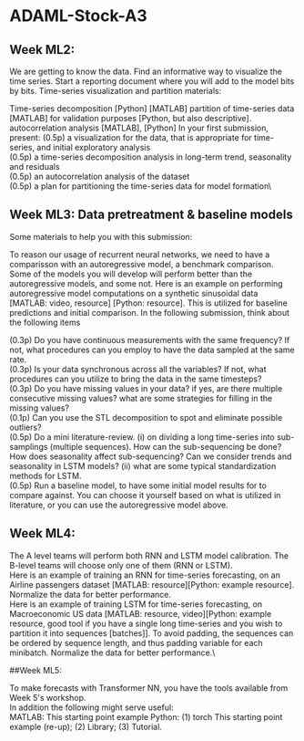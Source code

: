 # ADAML-Stock-A3

## Week ML2:

We are getting to know the data. Find an informative way to visualize the time series. Start a reporting document where you will add to the model bits by bits. Time-series visualization and partition materials:  

Time-series decomposition [Python] [MATLAB] 
partition of time-series data [MATLAB] for validation purposes [Python, but also descriptive].
autocorrelation analysis [MATLAB], [Python] In your first submission, present:
(0.5p) a visualization for the data, that is appropriate for time-series, and initial exploratory analysis\
(0.5p) a time-series decomposition analysis in long-term trend, seasonality and residuals\
(0.5p) an autocorrelation analysis of the dataset\
(0.5p) a plan for partitioning the time-series data for model formation\

## Week ML3:  Data pretreatment & baseline models

Some materials to help you with this submission:

To reason our usage of recurrent neural networks, we need to have a comparisson with an autoregressive model, a benchmark comparison. Some of the models you will develop will perform better than the autoregressive models, and some not. Here is an example on performing autoregressive model computations on a synthetic sinusoidal data [MATLAB: video, resource] [Python: resource]. This is utilized for baseline predictions and initial comparison. 
In the following submission, think about the following items

(0.3p) Do you have continuous measurements with the same frequency? If not, what procedures can you employ to have the data sampled at the same rate.\
(0.3p) Is your data synchronous across all the variables? If not, what procedures can you utilize to bring the data in the same timesteps? \
(0.3p) Do you have missing values in your data? if yes, are there multiple consecutive missing values? what are some strategies for filling in the missing values?\
(0.1p) Can you use the STL decomposition to spot and eliminate possible outliers?\
(0.5p) Do a mini literature-review. (i) on dividing a long time-series into sub-samplings (multiple sequences). How can the sub-sequencing be done? How does seasonality affect sub-sequencing? Can we consider trends and seasonality in LSTM models? (ii) what are some typical standardization methods for LSTM.\
(0.5p) Run a baseline model, to have some initial model results for to compare against. You can choose it yourself based on what is utilized in literature, or you can use the autoregressive model above.


## Week ML4:

The A level teams will perform both RNN and LSTM model calibration. The B-level teams will choose only one of them (RNN or LSTM).\
Here is an example of training an RNN for time-series forecasting, on an Airline passengers dataset [MATLAB: resource][Python: example resource]. Normalize the data for better performance.\
Here is an example of training LSTM for time-series forecasting, on Macroeconomic US data [MATLAB: resource, video][Python: example resource, good tool if you have a single long time-series and you wish to partition it into sequences [batches]]. To avoid padding, the sequences can be ordered by sequence length, and thus padding variable for each minibatch. Normalize the data for better performance.\


##Week ML5:

To make forecasts with Transformer NN, you have the tools available from Week 5's workshop. \
In addition the following might serve useful:\
MATLAB: This starting point example
Python: (1) torch This starting point example (re-up); (2) Library; (3) Tutorial.
